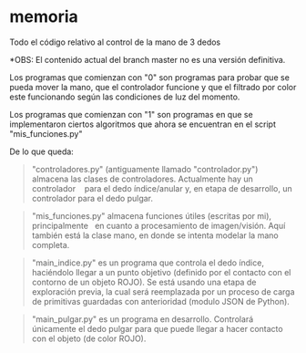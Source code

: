 # memoria
Todo el código relativo al control de la mano de 3 dedos

*OBS: El contenido actual del branch master no es una versión definitiva.

Los programas que comienzan con "0" son programas para probar 
que se pueda mover la mano, que el controlador funcione y que
el filtrado por color este funcionando según las condiciones
de luz del momento.

Los programas que comienzan con "1" son programas en que se implementaron
ciertos algoritmos que ahora se encuentran en el script "mis_funciones.py"

De lo que queda: 

>  "controladores.py" (antiguamente llamado "controlador.py")
    almacena las clases de controladores. Actualmente hay un controlador 
    para el dedo índice/anular y, en etapa de desarrollo, un controlador
    para el dedo pulgar.
    
>  "mis_funciones.py" almacena funciones útiles (escritas por mi), principalmente
    en cuanto a procesamiento de imagen/visión. Aquí también está la clase
    mano, en donde se intenta modelar la mano completa.
    
>  "main_indice.py" es un programa que controla el dedo índice, haciéndolo llegar
    a un punto objetivo (definido por el contacto con el contorno de un objeto ROJO).
    Se está usando una etapa de exploración previa, la cual será reemplazada por 
    un proceso de carga de primitivas guardadas con anterioridad (modulo JSON de Python).
    
>  "main_pulgar.py" es un programa en desarrollo. Controlará únicamente el dedo
    pulgar para que puede llegar a hacer contacto con el objeto (de color ROJO).
